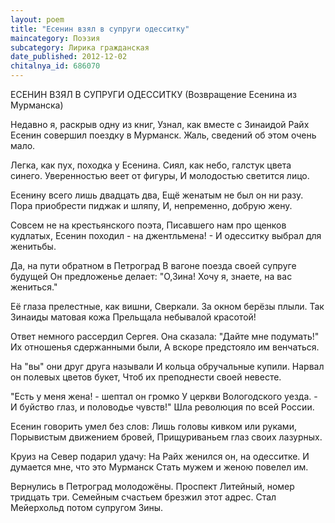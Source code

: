 ```yaml
---
layout: poem
title: "Есенин взял в супруги одесситку"
maincategory: Поэзия
subcategory: Лирика гражданская
date_published: 2012-12-02
chitalnya_id: 686070
---
```




 ЕСЕНИН ВЗЯЛ В СУПРУГИ ОДЕССИТКУ
(Возвращение Есенина из Мурманска)

Недавно я, раскрыв одну из книг,
Узнал, как вместе с Зинаидой Райх 
Есенин совершил поездку в Мурманск.
Жаль, сведений об этом очень мало. 

Легка, как пух, походка у Есенина.
Сиял, как небо, галстук цвета синего.
Уверенностью веет от фигуры,
И молодостью светится лицо.

Есенину всего лишь двадцать два,
Ещё женатым не был он ни разу.
Пора приобрести пиджак и шляпу,
И, непременно, добрую жену.

Совсем не на крестьянского поэта,
Писавшего нам про щенков кудлатых,
Есенин походил - на джентльмена! -
И одесситку выбрал для женитьбы.

Да, на пути обратном в Петроград
В вагоне поезда своей супруге будущей
Он предложенье делает: "О,Зина!
Хочу я, знаете, на вас жениться."

Её глаза прелестные, как вишни,
Сверкали. За окном берёзы плыли.
Так Зинаиды матовая кожа
Прельщала небывалой красотой!

Ответ немного рассердил Сергея.
Она сказала: "Дайте мне подумать!"
Их отношенья сдержанными были,
А вскоре предстояло им венчаться.

На "вы" они друг друга называли
И кольца обручальные купили.
Нарвал он полевых цветов букет,
Чтоб их преподнести своей невесте.

"Есть у меня жена! - шептал он громко
У церкви Вологодского уезда. -
И буйство глаз, и половодье чувств!"
Шла революция по всей России.

Есенин говорить умел без слов:
Лишь головы кивком или руками,
Порывистым движением бровей,
Прищуриваньем глаз своих лазурных.

Круиз на Север подарил удачу:
На Райх женился он, на одесситке.
И думается мне, что это Мурманск
Стать мужем и женою повелел им.

Вернулись в Петроград молодожёны.
Проспект Литейный, номер тридцать три.
Семейным счастьем брезжил этот адрес.
Стал Мейерхольд потом супругом Зины.






